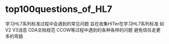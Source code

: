 top100questions_of_HL7
======================

学习HL7系列标准过程中会遇到的常见问题
旨在收集HITer在学习HL7系列标准 如V2 V3消息 CDA文档规范 CCOW等过程中遇到的各种各样的问题 避免信任走更多的弯路
